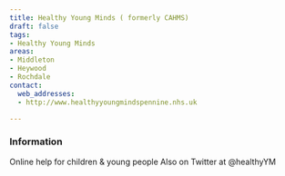 ```yaml
---
title: Healthy Young Minds ( formerly CAHMS)
draft: false
tags:
- Healthy Young Minds
areas:
- Middleton
- Heywood
- Rochdale
contact:
  web_addresses:
  - http://www.healthyyoungmindspennine.nhs.uk

---
```


### Information
Online help for children & young people
Also on Twitter at @healthyYM

